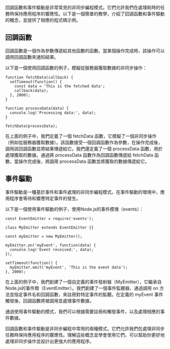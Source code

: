 回調函數和事件驅動是非常常見的非同步編程模式。它們允許我們在處理耗時的任務時保持應用程序的響應性。以下是一個簡單的教學，介紹了回調函數和事件驅動的概念，並提供了相應的程式碼示例。

## 回調函數
回調函數是一個作為參數傳遞給其他函數的函數。當某個操作完成時，該操作可以調用回調函數來通知結果。

以下是一個使用回調函數的例子，模擬從服務器獲取數據的非同步操作：
```
function fetchData(callback) {
  setTimeout(function() {
    const data = 'This is the fetched data';
    callback(data);
  }, 2000);
}

function processData(data) {
  console.log('Processing data:', data);
}

fetchData(processData);
```
在上面的例子中，我們定義了一個 fetchData 函數，它模擬了一個非同步操作（例如從服務器獲取數據）。該函數接受一個回調函數作為參數，在操作完成後，調用該回調函數並將結果傳遞給它。我們還定義了一個 processData 函數，用於處理獲取的數據。通過將 processData 函數作為回調函數傳遞給 fetchData 函數，當操作完成後，將調用 processData 函數並將獲取的數據傳遞給它。

## 事件驅動
事件驅動是一種基於事件和事件處理的非同步編程模式。在事件驅動的環境中，應用程序會等待和響應特定事件的發生。

以下是一個使用事件驅動的例子，使用Node.js的事件模塊（events）：
```
const EventEmitter = require('events');

class MyEmitter extends EventEmitter {}

const myEmitter = new MyEmitter();

myEmitter.on('myEvent', function(data) {
  console.log('Event received:', data);
});

setTimeout(function() {
  myEmitter.emit('myEvent', 'This is the event data');
}, 2000);
```
在上面的例子中，我們創建了一個自定義的事件發射器（MyEmitter），它繼承自Node.js的事件類（EventEmitter）。我們創建了一個事件監聽器，通過調用 on 方法並指定事件名和回調函數，來註冊對特定事件的監聽。在定義的 myEvent 事件觸發後，回調函數將被調用並處理事件數據。

通過使用事件驅動的模式，我們可以根據需要註冊和觸發事件，以及處理相應的事件數據。

回調函數和事件驅動是非同步編程中常用的兩種模式。它們允許我們在處理非同步任務時保持應用程序的響應性。理解這些概念並學會使用它們，可以幫助你更好地處理非同步操作並設計出更強大的應用程序。
